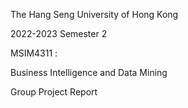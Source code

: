 The Hang Seng University of Hong Kong

2022-2023 Semester 2

MSIM4311 :

Business Intelligence and Data Mining

Group Project Report
